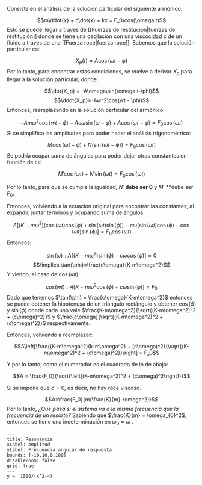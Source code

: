 
Consiste en el análisis de la solución partícular del siguiente armónico: 

$$m\ddot{x} + c\dot{x} + kx = F_0\cos(\omega t)$$ 
Esto se puede llegar a traves de [[Fuerzas de restitución|fuerzas de restitución]] donde se tiene una oscilación con una viscocidad $c$ de un fluido a traves de una [[Fuerza roce|fuerza roce]]. Sabemos que la solución particular es: 

$$X_p(t) = A\cos(\omega t - \phi)$$ 
Por lo tanto, para encontrar estas condiciones, se vuelve a derivar $X_p$ para llegar a la solución particular, donde: 

$$\dot{X_p} = -A\omega\sin(\omega t-\phi)$$ $$\ddot{X_p}=-Aw^2\cos(wt - \phi)$$ 
Entonces, reemplazando en la solución particular del armónico: 

$$-Am\omega^2\cos(wt - \phi) -Ac\omega\sin(\omega - \phi) + A\cos(\omega t - \phi) = F_0\cos(\omega t)$$ 
Si se simplifica las amplitudes para poder hacer el análisis trigonométrico: 

$$M\cos(\omega t - \phi) + N(\sin(\omega t - \phi)) = F_0\cos(\omega t)$$ 
Se podría ocupar suma de ángulos para poder dejar otras constantes en función de $\omega t$. 

$$M'\cos(\omega t) + N'\sin(\omega t) = F_0\cos(\omega t)$$

Por lo tanto, para que se cumpla la igualdad, $N'$ **debe ser $0$** y $M'$ **debe ser $F_0$. 

Entonces, volviendo a la ecuación original para encontrar las constantes, al expandir, juntar términos  y ocupando suma de ángulos: 

$$A\left[ (K-m\omega^2)(\cos(\omega t)\cos(\phi)+\sin(\omega t)\sin(\phi))-c\omega(\sin(\omega t)\cos(\phi)-\cos(\omega t)\sin(\phi) \right] = F_0\cos(\omega t)$$ 
Entonces: 

$$\sin(\omega): A\left[(K-m\omega^2)\sin(\phi)-c\omega\cos(\phi)\right] = 0$$ $$\implies \tan(\phi)=\frac{c\omega}{K-m\omega^2}$$ 
Y viendo, el caso de $\cos(\omega t)$: 

$$cos(wt): A\left[ K-m\omega^2\cos(\phi) + c\omega\sin(\phi)\right] = F_0$$ 
Dado que tenemos $\tan(\phi)  = \frac{c\omega}{K-m\omega^2}$ entonces se puede obtener la hipotenusa de un triángulo rectángulo y obtener $\cos(\phi)$ y $\sin(\phi)$ donde cada uno vale $\frac{K-m\omega^2}{\sqrt{(K-m\omega^2)^2 + (c\omega)^2}}$ y $\frac{c\omega}{\sqrt{(K-m\omega^2)^2 + (c\omega)^2}}$ respectivamente. 

Entonces, volviendo a reemplazar: 

$$A\left[\frac{(K-m\omega^2)(k-m\omega^2) + (c\omega)^2}{\sqrt{(K-m\omega^2)^2 + (c\omega)^2}}\right] = F_0$$

Y por lo tanto, como el numerador es el cuadrado de lo de abajo: 

$$A = \frac{F_0}{\sqrt{\left[(K-m\omega^2)^2 + (c\omega)^2\right]}}$$

Si se impone que $c=0$, es decir, no hay roce viscoso.

$$A=\frac{F_0}{m(\frac{K}{m}-\omega^2)}$$ 
Por lo tanto,  *¿Qué pasa si el sistema va a la misma frecuencia que la frecuencia de un resorte?* Sabiendo que $\frac{K}{m} = \omega_{0}^2$, entonces se tiene una indeterminación en $\omega_0 = \omega$ . 


```functionplot
---
title: Resonancia
xLabel: Amplitud
yLabel: Frecuencia angular de respuesta
bounds: [-10,10,0,100]
disableZoom: false
grid: true
---
y =  1500/(x^2-4)

```